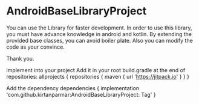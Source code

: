 # AndroidBaseLibraryProject

You can use the Library for faster development. In order to use this library, you must have advance
knowledge in android and kotlin. By extending the provided base classes, you can avoid boiler plate.
Also you can modify the code as your convince.

Thank you.

implement into your project Add it in your root build.gradle at the end of repositories:
allprojects { repositories { maven { url 'https://jitpack.io' } } }

Add the dependency dependencies { implementation 'com.github.kirtanparmar:AndroidBaseLibraryProject:
Tag' }